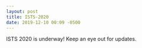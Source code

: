 ```yaml
---
layout: post
title: ISTS-2020
date: 2019-12-10 00:09 -0500
---
```

ISTS 2020 is underway! Keep an eye out for updates.